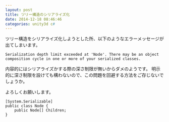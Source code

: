 ```yaml
---
layout: post
title: ツリー構造のシリアライズ化
date: 2014-12-18 08:46:46
categories: unity3d c#
---
```

<!-- {% raw %} -->
<p>ツリー構造をシリアライズ化しようとした所、以下のようなエラーメッセージが出てしまいます。</p>

<pre><code>Serialization depth limit exceeded at 'Node'. There may be an object composition cycle in one or more of your serialized classes.
</code></pre>

<p>内容的にはシリアライズかする際の深さ制限が無いからダメのようです。
明示的に深さ制限を設けても構わないので、この問題を回避する方法をご存じないでしょうか。</p>

<p>よろしくお願いします。</p>

<pre><code>[System.Serializable]
public class Node {
    public Node[] Children;
}
</code></pre>
<!-- {% endraw %} -->

